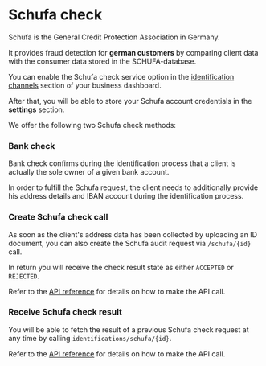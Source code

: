 # Schufa check

Schufa is the General Credit Protection Association in Germany.

It provides fraud detection for **german customers** by comparing client data with the consumer data stored in the SCHUFA-database.

You can enable the Schufa check service option in the [identification channels](channels) section of your business dashboard.

After that, you will be able to store your Schufa account credentials in the **settings** section.

We offer the following two Schufa check methods:

### Bank check <a name="bank-check"></a>

Bank check confirms during the identification process that a client is actually the sole owner of a given bank account.

In order to fulfill the Schufa request, the client needs to additionally provide his address details and IBAN account during the identification process.

### Create Schufa check call <a name="create-schufa-check-call"></a>

As soon as the client's address data has been collected by uploading an ID document, you can also create the Schufa audit request via `/schufa/{id}` call.

In return you will receive the check result state as either `ACCEPTED` or `REJECTED`.

Refer to the [API reference](api-reference) for details on how to make the API call.

### Receive Schufa check result <a name="receive-schufa-check-result"></a>

You will be able to fetch the result of a previous Schufa check request at any time by calling `identifications/schufa/{id}`.

Refer to the [API reference](api-reference) for details on how to make the API call.
